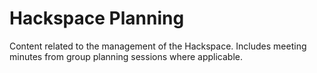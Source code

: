# Hackspace Planning

Content related to the management of the Hackspace.  Includes meeting minutes from group planning sessions where applicable.